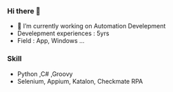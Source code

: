 ### Hi there 👋
- 🔭 I’m currently working on Automation Develepment
- Develepment experiences : 5yrs
- Field : App, Windows ...

### Skill
- Python ,C# ,Groovy
- Selenium, Appium, Katalon, Checkmate RPA 

<!--
**yjbae-ww/yjbae-ww** is a ✨ _special_ ✨ repository because its `README.md` (this file) appears on your GitHub profile.

Here are some ideas to get you started:

- 🔭 I’m currently working on ...
- 🌱 I’m currently learning ...
- 👯 I’m looking to collaborate on ...
- 🤔 I’m looking for help with ...
- 💬 Ask me about ...
- 📫 How to reach me: ...
- 😄 Pronouns: ...
- ⚡ Fun fact: ...
-->
